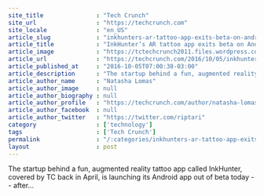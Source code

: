 ```yaml
---
site_title               : "Tech Crunch"
site_url                 : "https://techcrunch.com"
site_locale              : "en_US"
article_slug             : "inkhunters-ar-tattoo-app-exits-beta-on-android-as-startup-looks-to-wider-b2b-play"
article_title            : "InkHunter’s AR tattoo app exits beta on Android as startup looks to wider, B2B play"
article_image            : "https://tctechcrunch2011.files.wordpress.com/2016/10/screen-shot-2016-10-05-at-11-46-29-am.png?w=764&h=400&crop=1"
article_url              : "https://techcrunch.com/2016/10/05/inkhunters-ar-tattoo-app-exits-beta-on-android-as-startup-looks-to-wider-b2b-play/"
article_published_at     : "2016-10-05T07:00:38-03:00"
article_description      : "The startup behind a fun, augmented reality tattoo app called InkHunter, covered by TC back in April, is launching its Android app out of beta today -- after..."
article_author_name      : "Natasha Lomas"
article_author_image     : null
article_author_biography : null
article_author_profile   : "https://techcrunch.com/author/natasha-lomas/"
article_author_facebook  : null
article_author_twitter   : "https://twitter.com/riptari"
category                 : ['technology']
tags                     : ['Tech Crunch']
permalink                : "/:categories/inkhunters-ar-tattoo-app-exits-beta-on-android-as-startup-looks-to-wider-b2b-play/"
layout                   : post
---
```


The startup behind a fun, augmented reality tattoo app called InkHunter, covered by TC back in April, is launching its Android app out of beta today -- after...
